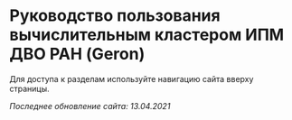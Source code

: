 # Руководство пользования вычислительным кластером ИПМ ДВО РАН (Geron)

Для доступа к разделам используйте навигацию сайта вверху страницы.

_Последнее обновление сайта: 13.04.2021_